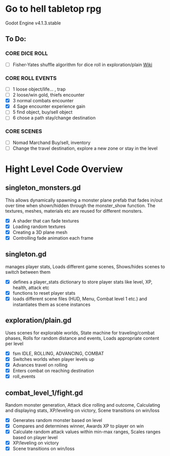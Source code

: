 # Go to hell tabletop rpg

Godot Engine v4.1.3.stable

## To Do:


### CORE DICE ROLL

- [ ] Fisher-Yates shuffle algorithm for dice roll in exploration/plain [Wiki](https://en.wikipedia.org/wiki/Fisher%E2%80%93Yates_shuffle)


### CORE ROLL EVENTS

- [ ] 1 loose object/life... , trap
- [ ] 2 loose/win gold, thiefs encounter
- [x] 3 normal combats encounter
- [x] 4 Sage encounter experience gain
- [ ] 5 find object, buy/sell object
- [ ] 6 chose a path stay/change destination

### CORE SCENES

- [ ] Nomad Marchand Buy/sell, inventory
- [ ] Change the travel destination, explore a new zone or stay in the level

# Hight Level Code Overview

## singleton_monsters.gd
This allows dynamically spawning a monster plane prefab that fades in/out over time when shown/hidden through the monster_show function. The textures, meshes, materials etc are reused for different monsters.

- [x] A shader that can fade textures
- [x] Loading random textures
- [x] Creating a 3D plane mesh
- [x] Controlling fade animation each frame

## singleton.gd
manages player stats, Loads different game scenes, Shows/hides scenes to switch between them

- [x] defines a player_stats dictionary to store player stats like level, XP, health, attack etc
- [x] functions to reset player stats
- [x] loads different scene files (HUD, Menu, Combat level 1 etc.) and instantiates them as scene instances

## exploration/plain.gd
Uses scenes for explorable worlds, State machine for traveling/combat phases, Rolls for random distance and events, Loads appropriate content per level

- [x] fsm IDLE, ROLLING, ADVANCING, COMBAT
- [x] Switches worlds when player levels up
- [x] Advances travel on rolling
- [x] Enters combat on reaching destination
- [x] roll_events

## combat_level_1/fight.gd
Random monster generation, Attack dice rolling and outcome, Calculating and displaying stats, XP/leveling on victory, Scene transitions on win/loss

- [x] Generates random monster based on level
- [x] Compares and determines winner, Awards XP to player on win
- [x] Calculate random attack values within min-max ranges, Scales ranges based on player level
- [x] XP/leveling on victory
- [x] Scene transitions on win/loss
